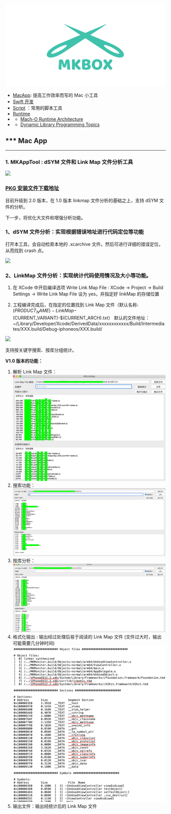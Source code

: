 
![](./source/icon_mkbox.png)

- [MacApp](./macApp): 提高工作效率而写的 Mac 小工具
- [Swift  开发](./swift)
- [Script](./script) ：常用的脚本工具
- [Runtime](./runtime)
- -  [Mach-O Runtime Architecture](./runtime/Mach-ORuntimeArchitecture.pdf)
- -  [Dynamic Library Programming Topics](./runtime/DynamicLibraryProgrammingTopics.pdf)


*** Mac App
------
___


### 1. MKAppTool : dSYM 文件和 Link Map 文件分析工具


![](https://github.com/mythkiven/MKAppTool/blob/master/MKAppTool/MKLinkMap/Assets.xcassets/AppIcon.appiconset/icon512.png)

### [PKG 安装文件下载地址](https://github.com/mythkiven/mkBox/releases/tag/MKAppTool)
目前升级到 2.0 版本，在 1.0 版本 linkmap 文件分析的基础之上，支持 dSYM 文件的分析。

下一步，将优化大文件和增强分析功能。

### 1、dSYM 文件分析：实现根据错误地址进行代码定位等功能

打开本工具，会自动检索本地的 .xcarchive 文件。然后可进行详细的错误定位，从而找到 crash 点。

![](https://raw.githubusercontent.com/mythkiven/mkBox/master/source/dsym8945878483.png)

### 2、LinkMap 文件分析：实现统计代码使用情况及大小等功能。

1. 在 XCode 中开启编译选项 Write Link Map File : XCode -> Project -> Build Settings ->  Write Link Map File 设为 yes，并指定好 linkMap 的存储位置

2. 工程编译完成后，在指定的位置找到 Link Map 文件（默认名称:$(PRODUCT_NAME)-LinkMap-$(CURRENT_VARIANT)-$(CURRENT_ARCH).txt）
默认的文件地址：~/Library/Developer/Xcode/DerivedData/xxxxxxxxxxxx/Build/Intermediates/XXX.build/Debug-iphoneos/XXX.build/

![](https://raw.githubusercontent.com/mythkiven/mkBox/master/source/dsym8945878483.png)

支持按关键字搜索、按库分组统计。

**V1.0 版本的功能：**

1. 解析 Link Map 文件：
![](./source/macapp_1558681586.png)
2. 搜索功能：
![](./source/macapp_1558681602.png)
3. 按库分析：
![](./source/macapp_1558681608.png)
4. 格式化输出 : 输出经过处理后易于阅读的  Link Map 文件 (文件过大时，输出可能需要几分钟时间)
![](./source/macapp_1558681594.png)
5. 输出文件：输出经统计后的 Link Map 文件
